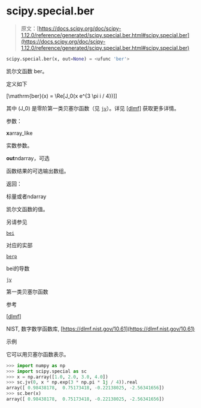 # scipy.special.ber

> 原文：[https://docs.scipy.org/doc/scipy-1.12.0/reference/generated/scipy.special.ber.html#scipy.special.ber](https://docs.scipy.org/doc/scipy-1.12.0/reference/generated/scipy.special.ber.html#scipy.special.ber)

```py
scipy.special.ber(x, out=None) = <ufunc 'ber'>
```

凯尔文函数 ber。

定义如下

\[\mathrm{ber}(x) = \Re[J_0(x e^{3 \pi i / 4})]\]

其中 \(J_0\) 是零阶第一类贝塞尔函数（见 [`jv`](scipy.special.jv.html#scipy.special.jv "scipy.special.jv")）。详见 [[dlmf]](#rfcce8fa45816-dlmf) 获取更多详情。

参数：

**x**array_like

实数参数。

**out**ndarray，可选

函数结果的可选输出数组。

返回：

标量或者ndarray

凯尔文函数的值。

另请参见

[`bei`](scipy.special.bei.html#scipy.special.bei "scipy.special.bei")

对应的实部

[`berp`](scipy.special.berp.html#scipy.special.berp "scipy.special.berp")

bei的导数

[`jv`](scipy.special.jv.html#scipy.special.jv "scipy.special.jv")

第一类贝塞尔函数

参考

[[dlmf](#id1)]

NIST, 数字数学函数库, [https://dlmf.nist.gov/10.61](https://dlmf.nist.gov/10.61)

示例

它可以用贝塞尔函数表示。

```py
>>> import numpy as np
>>> import scipy.special as sc
>>> x = np.array([1.0, 2.0, 3.0, 4.0])
>>> sc.jv(0, x * np.exp(3 * np.pi * 1j / 4)).real
array([ 0.98438178,  0.75173418, -0.22138025, -2.56341656])
>>> sc.ber(x)
array([ 0.98438178,  0.75173418, -0.22138025, -2.56341656]) 
```
